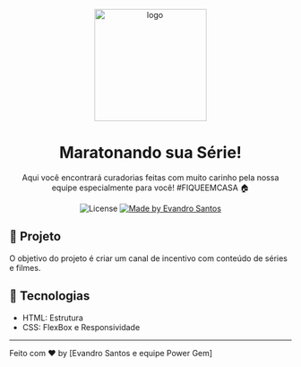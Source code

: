 <p align="center">
    <img alt="logo" src="imagens/logocomfundo.png" width="200px" />
</p>

<h1 align="center">
  Maratonando sua Série!
</h1>

<p align="center">Aqui você encontrará curadorias feitas com muito carinho pela nossa equipe especialmente para você! #FIQUEEMCASA 🏠</p>

<p align="center">
  <img alt="License" src="https://img.shields.io/badge/license-MIT-191A1E">

  <a href="https://github.com/evandro-santos2020">
    <img alt="Made by Evandro Santos" src="https://img.shields.io/badge/Made%20by-Evandro%20Santos-191A1E">
  </a>


</p>


## 🚀 Projeto

O objetivo do projeto é criar um canal de incentivo com conteúdo de séries e filmes.

## 🔧 Tecnologias

- HTML: Estrutura
- CSS: FlexBox e Responsividade

---

Feito com ♥  by [Evandro Santos e equipe Power Gem]

